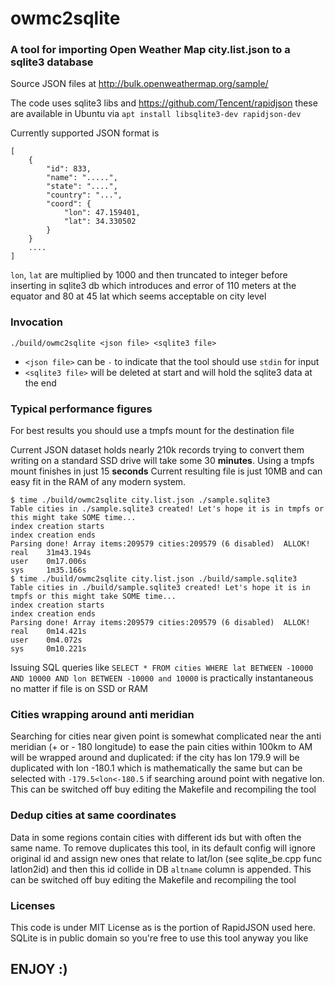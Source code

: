 # owmc2sqlite 

### A tool for importing Open Weather Map  city.list.json to a sqlite3 database

Source JSON files at http://bulk.openweathermap.org/sample/

The code uses sqlite3 libs and https://github.com/Tencent/rapidjson these are available in Ubuntu via `apt install libsqlite3-dev rapidjson-dev`

Currently supported JSON format is 

```
[
    {
        "id": 833,
        "name": ".....",
        "state": "....",
        "country": "...",
        "coord": {
            "lon": 47.159401,
            "lat": 34.330502
        }
    }
	....
]
```

`lon`, `lat` are multiplied by 1000 and then truncated to integer before inserting in sqlite3 db which introduces and error of 110 meters at the equator and 80 at 45 lat which seems acceptable on city level

### Invocation

`./build/owmc2sqlite <json file> <sqlite3 file>`

* `<json file>` can be `-` to indicate that the tool should use `stdin` for input
* `<sqlite3 file>` will be deleted at start and will hold the sqlite3 data at the end

### Typical performance figures

For best results you should use a tmpfs mount for the destination file

Current JSON dataset holds nearly 210k records trying to convert them writing on a standard SSD drive will take some 30 **minutes**. Using a tmpfs mount finishes in just 15 **seconds** Current resulting file is just 10MB and can easy fit in the RAM of any modern system.

```
$ time ./build/owmc2sqlite city.list.json ./sample.sqlite3
Table cities in ./sample.sqlite3 created! Let's hope it is in tmpfs or this might take SOME time...
index creation starts
index creation ends
Parsing done! Array items:209579 cities:209579 (6 disabled)  ALLOK!
real    31m43.194s
user    0m17.006s
sys     1m35.166s
$ time ./build/owmc2sqlite city.list.json ./build/sample.sqlite3
Table cities in ./build/sample.sqlite3 created! Let's hope it is in tmpfs or this might take SOME time...
index creation starts
index creation ends
Parsing done! Array items:209579 cities:209579 (6 disabled)  ALLOK!
real    0m14.421s
user    0m4.072s
sys     0m10.221s
```
Issuing SQL queries like `SELECT * FROM cities WHERE lat BETWEEN -10000 AND 10000 AND lon BETWEEN -10000 and 10000` is practically instantaneous no matter if file is on SSD or RAM

### Cities wrapping around anti meridian

Searching for cities near given point is somewhat complicated near the anti meridian (+ or - 180 longitude) to ease the pain cities within 100km to AM will be wrapped around and duplicated: if the city has lon 179.9 will be duplicated with lon -180.1 which is mathematically the same but can be selected with `-179.5<lon<-180.5` if searching around point with negative lon. This can be switched off buy editing the Makefile and recompiling the tool

### Dedup cities at same coordinates

Data in some regions contain cities with different ids but with often the same name. To remove duplicates this tool, in its default config will ignore original id and assign new ones that relate to lat/lon (see sqlite_be.cpp func latlon2id) and then this id collide in DB `altname` column is appended. This can be switched off buy editing the Makefile and recompiling the tool

### Licenses

This code is under MIT License as is the portion of RapidJSON used here. SQLite is in public domain so you're free to use this tool anyway you like


## ENJOY :)

